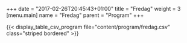 +++
date = "2017-02-26T20:45:43+01:00"
title = "Fredag"
weight = 3
[menu.main]
name = "Fredag"
parent = "Program"
+++

<!--##### Program Følger senere -->

{{< display_table_csv_program file="content/program/fredag.csv" class="striped bordered" >}}
